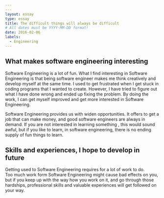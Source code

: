 ```yaml
---
---
layout: essay
type: essay
title: The difficult things will always be difficult
# All dates must be YYYY-MM-DD format!
date: 2016-02-06
labels:
  - Engineering
---
```



## What makes software engineering interesting

Software Engineering is a lot of fun. What I find interesting in Software Engineering is that being software engineer makes me 
think creatively and develop myself at the same time. I used to get frustrated 
when I get stuck in coding programs that I wanted to create. 
However, I have tried to figure out what I have done wrong and ended up fixing the problem.
By doing the work, I can get myself improved and get more interested in Software Engineering. 

Software Engineering provides us with widen opportunities. 
It offers to get a job that can make money, and good software engineers are always in demand. 
If you are not interested in learning something , this would sound awful, but if you like to learn, in software engineering, 
there is no ending supply of fun things to learn. 

## Skills and experiences, I hope to develop in future

Getting used to Software Engineering requires for a lot of work to do.  
Too much work form Software Engineering might cause bad effects on you, 
but if you keep up with the way how you work on it, and go through those hardships, 
professional skills and valuable experiences will get followed on your way. 

